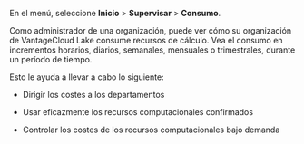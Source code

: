 En el menú, seleccione **Inicio** \> **Supervisar** \> **Consumo**.

Como administrador de una organización, puede ver cómo su organización de VantageCloud Lake consume recursos de cálculo. Vea el consumo en incrementos horarios, diarios, semanales, mensuales o trimestrales, durante un período de tiempo.

Esto le ayuda a llevar a cabo lo siguiente:

-   Dirigir los costes a los departamentos

-   Usar eficazmente los recursos computacionales confirmados

-   Controlar los costes de los recursos computacionales bajo demanda
